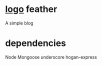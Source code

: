 [logo](http://cdnjscn.b0.upaiyun.com/plus/github/feather.png)
feather
=======
A simple blog

dependencies
=======
Node
Mongoose
underscore
hogan-express





